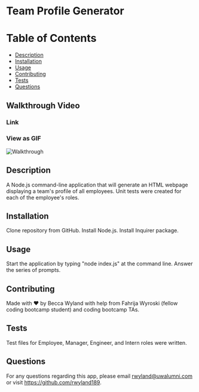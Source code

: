 # Team Profile Generator

# Table of Contents
  * [Description](#description)
  * [Installation](#installation)
  * [Usage](#usage)
  * [Contributing](#contributing)
  * [Tests](#tests)
  * [Questions](#Questions)
 
   ## Walkthrough Video
   ### Link
 

  ### View as GIF
  ![Walkthrough](./assets/Walkthrough.gif)

  ## Description
  A Node.js command-line application that will generate an HTML webpage displaying a team's profile of all employees. Unit tests were created for each of the employee's roles.

  ## Installation
  Clone repository from GitHub. Install Node.js. Install Inquirer package.

  ## Usage
  Start the application by typing "node index.js" at the command line. Answer the series of prompts.

  ## Contributing
  Made with ❤️ by Becca Wyland with help from Fahrija Wyroski (fellow coding bootcamp student) and coding bootcamp TAs.

  ## Tests
  Test files for Employee, Manager, Engineer, and Intern roles were written.

  ## Questions
  For any questions regarding this app, please email rwyland@uwalumni.com or visit https://github.com/rwyland189.